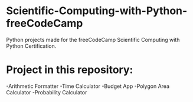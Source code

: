 # Scientific-Computing-with-Python-freeCodeCamp
Python projects made for the freeCodeCamp Scientific Computing with Python Certification.
# Project in this repository:
  -Arithmetic Formatter
  -Time Calculator
  -Budget App
  -Polygon Area Calculator
  -Probability Calculator
